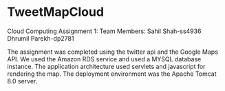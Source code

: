 # TweetMapCloud
Cloud Computing Assignment 1:
Team Members:
Sahil Shah-ss4936
Dhrumil Parekh-dp2781


The assignment was completed using the twitter api and the Google Maps API. 
We used the Amazon RDS service and used a MYSQL database instance.
The application architecture used servlets and javascript for rendering the map.
The deployment environment was the Apache Tomcat 8.0 server.

